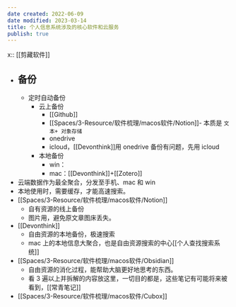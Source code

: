 ```yaml
---
date created: 2022-06-09
date modified: 2023-03-14
title: 个人信息系统涉及的核心软件和云服务
publish: true
---
```


x:: [[剪藏软件]]

- ## 备份
	- 定时自动备份
		- 云上备份
			- [[Github]]
			- [[Spaces/3-Resource/软件梳理/macos软件/Notion]]- 本质是 `文本+ 对象存储`
			- onedrive
			- icloud，[[Devonthink]]用 onedrive 备份有问题，先用 icloud
		- 本地备份
			- win：
			- mac：[[Devonthink]]+[[Zotero]]
- 云端数据作为最全聚合，分发至手机、mac 和 win
- 本地使用时，需要缓存，才能高速搜索。
- [[Spaces/3-Resource/软件梳理/macos软件/Notion]]
	- 自有资源的线上备份
	- 图片用，避免原文章图床丢失。
- [[Devonthink]]
	- 自由资源的本地备份，极速搜索
	- mac 上的本地信息大聚合，也是自由资源搜索的中心[[个人查找搜索系统]]
- [[Spaces/3-Resource/软件梳理/macos软件/Obsidian]]
	- 自由资源的消化过程，能帮助大脑更好地思考的东西。
	- 看 3 遍以上并拆解的内容放这里，一切目的都是，这些笔记有可能将来被看到，[[常青笔记]]
- [[Spaces/3-Resource/软件梳理/macos软件/Cubox]]